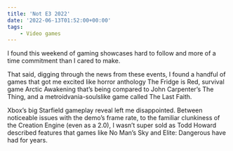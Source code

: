 ```yaml
---
title: 'Not E3 2022'
date: '2022-06-13T01:52:00+00:00'
tags:
    - Video games
---
```


I found this weekend of gaming showcases hard to follow and more of a time commitment than I cared to make.

That said, digging through the news from these events, I found a handful of games that got me excited like horror anthology The Fridge is Red, survival game Arctic Awakening that’s being compared to John Carpenter’s The Thing, and a metroidvania-soulslike game called The Last Faith.

Xbox’s big Starfield gameplay reveal left me disappointed. Between noticeable issues with the demo’s frame rate, to the familiar clunkiness of the Creation Engine (even as a 2.0), I wasn’t super sold as Todd Howard described features that games like No Man’s Sky and Elite: Dangerous have had for years.